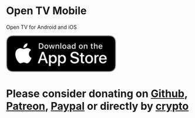 # Open TV Mobile

Open TV for Android and iOS

<a href="https://apps.apple.com/ca/app/open-tv-open-source-iptv/id6742751800">
  <img src="https://raw.githubusercontent.com/Fredolx/open-tv/refs/heads/main/readme_imgs/app-store.svg" width=300 />
</a>

# Please consider donating on [Github](https://github.com/sponsors/Fredolx), [Patreon](https://www.patreon.com/fredol), [Paypal](https://paypal.me/fredolx) or directly by [crypto](#crypto)
